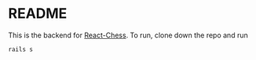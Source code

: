 # README

This is the backend for [React-Chess](https://github.com/Ryhu/React-Chess).
To run, clone down the repo and run
```
rails s
```
